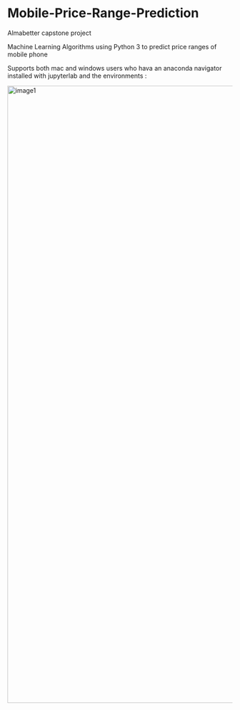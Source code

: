 # Mobile-Price-Range-Prediction

Almabetter capstone project

Machine Learning Algorithms using Python 3 to predict price ranges of mobile phone

Supports both mac and windows users who hava an anaconda navigator installed with jupyterlab and the environments :

<img width="1384" alt="image1" src="https://user-images.githubusercontent.com/113955196/210127415-b2067d99-45e5-4806-b9d9-723b1cbcea70.png">
